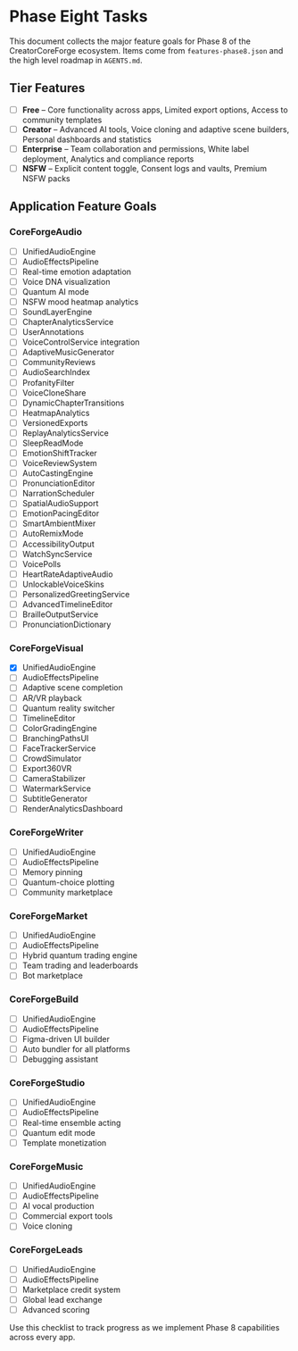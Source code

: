 # Phase Eight Tasks

This document collects the major feature goals for Phase 8 of the CreatorCoreForge ecosystem. Items come from `features-phase8.json` and the high level roadmap in `AGENTS.md`.

## Tier Features

- [ ] **Free** – Core functionality across apps, Limited export options, Access to community templates
- [ ] **Creator** – Advanced AI tools, Voice cloning and adaptive scene builders, Personal dashboards and statistics
- [ ] **Enterprise** – Team collaboration and permissions, White label deployment, Analytics and compliance reports
- [ ] **NSFW** – Explicit content toggle, Consent logs and vaults, Premium NSFW packs

## Application Feature Goals

### CoreForgeAudio
- [ ] UnifiedAudioEngine
- [ ] AudioEffectsPipeline
- [ ] Real-time emotion adaptation
- [ ] Voice DNA visualization
- [ ] Quantum AI mode
- [ ] NSFW mood heatmap analytics
- [ ] SoundLayerEngine
- [ ] ChapterAnalyticsService
- [ ] UserAnnotations
- [ ] VoiceControlService integration
- [ ] AdaptiveMusicGenerator
- [ ] CommunityReviews
- [ ] AudioSearchIndex
- [ ] ProfanityFilter
- [ ] VoiceCloneShare
- [ ] DynamicChapterTransitions
- [ ] HeatmapAnalytics
- [ ] VersionedExports
- [ ] ReplayAnalyticsService
- [ ] SleepReadMode
- [ ] EmotionShiftTracker
- [ ] VoiceReviewSystem
- [ ] AutoCastingEngine
- [ ] PronunciationEditor
- [ ] NarrationScheduler
- [ ] SpatialAudioSupport
- [ ] EmotionPacingEditor
- [ ] SmartAmbientMixer
- [ ] AutoRemixMode
- [ ] AccessibilityOutput
- [ ] WatchSyncService
- [ ] VoicePolls
- [ ] HeartRateAdaptiveAudio
- [ ] UnlockableVoiceSkins
- [ ] PersonalizedGreetingService
- [ ] AdvancedTimelineEditor
- [ ] BrailleOutputService
- [ ] PronunciationDictionary

### CoreForgeVisual
- [x] UnifiedAudioEngine
- [ ] AudioEffectsPipeline
- [ ] Adaptive scene completion
- [ ] AR/VR playback
- [ ] Quantum reality switcher
- [ ] TimelineEditor
- [ ] ColorGradingEngine
- [ ] BranchingPathsUI
- [ ] FaceTrackerService
- [ ] CrowdSimulator
- [ ] Export360VR
- [ ] CameraStabilizer
- [ ] WatermarkService
- [ ] SubtitleGenerator
- [ ] RenderAnalyticsDashboard

### CoreForgeWriter
- [ ] UnifiedAudioEngine
- [ ] AudioEffectsPipeline
- [ ] Memory pinning
- [ ] Quantum-choice plotting
- [ ] Community marketplace

### CoreForgeMarket
- [ ] UnifiedAudioEngine
- [ ] AudioEffectsPipeline
- [ ] Hybrid quantum trading engine
- [ ] Team trading and leaderboards
- [ ] Bot marketplace

### CoreForgeBuild
- [ ] UnifiedAudioEngine
- [ ] AudioEffectsPipeline
- [ ] Figma-driven UI builder
- [ ] Auto bundler for all platforms
- [ ] Debugging assistant

### CoreForgeStudio
- [ ] UnifiedAudioEngine
- [ ] AudioEffectsPipeline
- [ ] Real-time ensemble acting
- [ ] Quantum edit mode
- [ ] Template monetization

### CoreForgeMusic
- [ ] UnifiedAudioEngine
- [ ] AudioEffectsPipeline
- [ ] AI vocal production
- [ ] Commercial export tools
- [ ] Voice cloning

### CoreForgeLeads
- [ ] UnifiedAudioEngine
- [ ] AudioEffectsPipeline
- [ ] Marketplace credit system
- [ ] Global lead exchange
- [ ] Advanced scoring

Use this checklist to track progress as we implement Phase 8 capabilities across every app.
